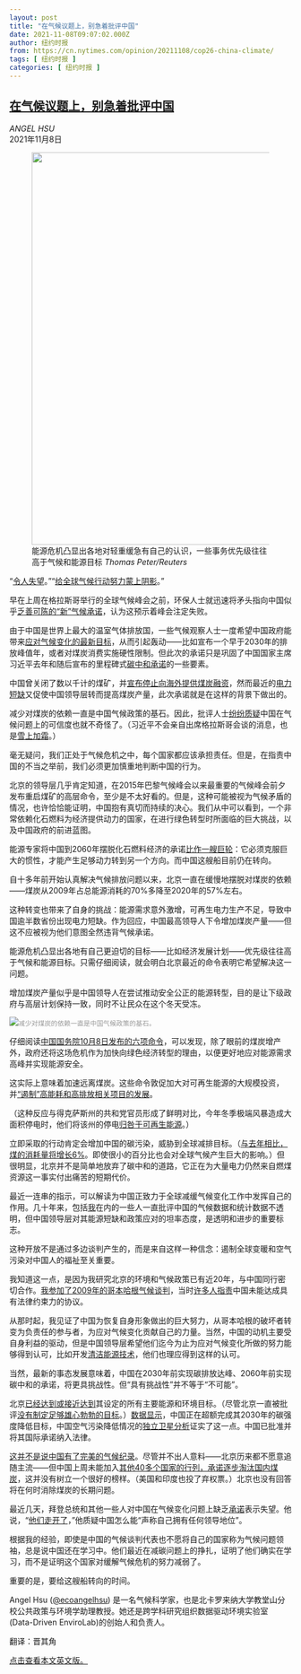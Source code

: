 ```yaml
---
layout: post
title: "在气候议题上，别急着批评中国"
date: 2021-11-08T09:07:02.000Z
author: 纽约时报
from: https://cn.nytimes.com/opinion/20211108/cop26-china-climate/
tags: [ 纽约时报 ]
categories: [ 纽约时报 ]
---
```

<!--1636362422000-->
[在气候议题上，别急着批评中国](https://cn.nytimes.com/opinion/20211108/cop26-china-climate/)
------

<div>
<address>ANGEL HSU</address><time pudate="2021-11-08 04:45:52" datetime="2021-11-08 04:45:52">2021年11月8日</time><figure><img src="https://images.weserv.nl/?url=static01.nyt.com/images/2021/11/07/opinion/07hsu1/merlin_196258590_e851a7c9-aecd-4eca-afd2-d9dd1e293282-master1050.jpg" width="1050" height="700"><figcaption>能源危机凸显出各地对轻重缓急有自己的认识，一些事务优先级往往高于气候和能源目标 <cite>Thomas Peter/Reuters</cite></figcaption></figure><section><p>“<a rel="noopener noreferrer" target="_blank" href="https://www.reuters.com/business/cop/china-submits-updated-climate-pledges-united-nations-2021-10-28/" title="Link: https://www.reuters.com/business/cop/china-submits-updated-climate-pledges-united-nations-2021-10-28/">令人失望</a>。”“<a rel="noopener noreferrer" target="_blank" href="https://twitter.com/LiShuo_GP/status/1453723942628167683?s=20">给全球气候行动努力蒙上阴影</a>。”</p><p>早在上周在格拉斯哥举行的全球气候峰会之前，环保人士就迅速将矛头指向中国似乎<a href="https://cn.nytimes.com/china/20211029/china-climate-pledge/">乏善可陈的“新”气候承诺</a>，认为这预示着峰会注定失败。</p><p>由于中国是世界上最大的温室气体排放国，一些气候观察人士一度希望中国政府能带来<a rel="noopener noreferrer" target="_blank" href="https://www4.unfccc.int/sites/ndcstaging/PublishedDocuments/China%20First/China%E2%80%99s%20Achievements,%20New%20Goals%20and%20New%20Measures%20for%20Nationally%20Determined%20Contributions.pdf">应对气候变化的最新目标</a>，从而引起轰动——比如宣布一个早于2030年的排放峰值年，或者对煤炭消费实施硬性限制。但此次的承诺只是巩固了中国国家主席习近平去年和随后宣布的里程碑式<a href="https://cn.nytimes.com/china/20200924/china-climate-change/">碳中和承诺</a>的一些要素。</p><p>中国曾关闭了数以千计的煤矿，并<a rel="noopener noreferrer" target="_blank" href="https://www.scientificamerican.com/article/china-says-it-will-stop-financing-coal-power-abroad/">宣布停止向海外提供煤炭融资</a>，然而最近的<a href="https://cn.nytimes.com/business/20210928/china-electricity/">电力短缺</a>又促使中国领导层转而提高煤炭产量，此次承诺就是在这样的背景下做出的。</p><p>减少对煤炭的依赖一直是中国气候政策的基石。因此，批评人士<a rel="noopener noreferrer" target="_blank" href="https://www.abc.net.au/news/2021-10-29/xi-wont-go-to-glasgow-as-china-struggles-with-coal-shortages/100567034">纷纷质疑</a>中国在气候问题上的可信度也就不奇怪了。（习近平不会亲自出席格拉斯哥会谈的消息，也是<a href="https://www.nytimes.com/2021/11/01/opinion/climate-glasgow-russia-china.html">雪上加霜</a>。）</p><p>毫无疑问，我们正处于气候危机之中，每个国家都应该承担责任。但是，在指责中国的不当之举前，我们必须更加慎重地判断中国的行为。</p><p>北京的领导层几乎肯定知道，在2015年巴黎气候峰会以来最重要的气候峰会前夕发布重启煤矿的高层命令，至少是不太好看的。但是，这种可能被视为气候矛盾的情况，也许恰恰能证明，中国抱有真切而持续的决心。我们从中可以看到，一个非常依赖化石燃料为经济提供动力的国家，在进行绿色转型时所面临的巨大挑战，以及中国政府的前进蓝图。</p><p>能源专家将中国到2060年摆脱化石燃料经济的承诺<a rel="noopener noreferrer" target="_blank" href="https://www.carbonbrief.org/qa-what-does-chinas-14th-five-year-plan-mean-for-climate-change">比作一艘巨轮</a>：它必须克服巨大的惯性，才能产生足够动力转到另一个方向。而中国这艘船目前仍在转向。</p><p>自十多年前开始认真解决气候排放问题以来，北京一直在缓慢地摆脱对煤炭的依赖——煤炭从2009年占总能源消耗的70%多降至2020年的57%左右。</p><p>这种转变也带来了自身的挑战：能源需求意外激增，可再生电力生产不足，导致中国逾半数省份出现电力短缺。作为回应，中国最高领导人下令增加煤炭产量——但这不应被视为他们意图全然违背气候承诺。</p><p>能源危机凸显出各地有自己更迫切的目标——比如经济发展计划——优先级往往高于气候和能源目标。只需仔细阅读，就会明白北京最近的命令表明它希望解决这一问题。</p><p>增加煤炭产量似乎是中国领导人在尝试推动安全公正的能源转型，目的是让下级政府与高层计划保持一致，同时不让民众在这个冬天受冻。</p><p><img src="https://images.weserv.nl/?url=static01.nyt.com/images/2021/11/07/opinion/07hsu2/merlin_197308620_e4346133-8f6f-437b-9b0f-c80e16c95c45-master1050.jpg"><small style="color: #999;">减少对煤炭的依赖一直是中国气候政策的基石。</small></p><p>仔细阅读<a rel="noopener noreferrer" target="_blank" href="http://m.news.cctv.com/2021/10/08/ARTI7VSZFnCV6Bzz7sXIQARe211008.shtml">中国国务院10月8日发布的六项命令</a>，可以发现，除了眼前的煤炭增产外，政府还将这场危机作为加快向绿色经济转型的理由，以便更好地应对能源需求高峰并实现能源安全。</p><p>这实际上意味着加速远离煤炭。这些命令敦促加大对可再生能源的大规模投资，并<a rel="noopener noreferrer" target="_blank" href="https://www.carbonbrief.org/analysis-how-power-shortages-might-accelerate-chinas-climate-action">“遏制”高能耗和高排放相关项目的发展</a>。</p><p>（这种反应与得克萨斯州的共和党官员形成了鲜明对比，今年冬季极端风暴造成大面积停电时，他们将该州的停电<a rel="noopener noreferrer" target="_blank" href="https://www.businessinsider.com/aoc-rips-texas-governor-blaming-storm-outages-green-new-deal-2021-2">归咎于可再生能源</a>。）</p><p>立即采取的行动肯定会增加中国的碳污染，威胁到全球减排目标。（<a href="https://cn.nytimes.com/business/20211029/china-coal-climate/">与去年相比，煤的消耗量将增长6%</a>。即使很小的百分比也会对全球气候产生巨大的影响。）但很明显，北京并不是简单地放弃了碳中和的道路，它正在为大量电力仍然来自燃煤资源这一事实付出痛苦的短期代价。</p><p>最近一连串的指示，可以解读为中国正致力于全球减缓气候变化工作中发挥自己的作用。几十年来，包括<a rel="noopener noreferrer" target="_blank" href="https://www.nature.com/articles/523158d?message-global=remove">我</a>在内的一些人一直批评中国的气候数据和统计数据不透明，但中国领导层对其能源短缺和政策应对的坦率态度，是透明和进步的重要标志。</p><p>这种开放不是通过多边谈判产生的，而是来自这样一种信念：遏制全球变暖和空气污染对中国人的福祉至关重要。</p><p>我知道这一点，是因为我研究北京的环境和气候政策已有近20年，与中国同行密切合作。<a rel="noopener noreferrer" target="_blank" href="https://www.uscc.gov/sites/default/files/4.8.10Hsu.pdf">我参加了2009年的哥本哈根气候谈判</a>，当时<a rel="noopener noreferrer" target="_blank" href="https://www.theguardian.com/environment/2009/dec/22/copenhagen-climate-change-mark-lynas">许多人指责</a>中国未能达成具有法律约束力的协议。</p><p>从那时起，我见证了中国为恢复自身形象做出的巨大努力，从哥本哈根的破坏者转变为负责任的参与者，为应对气候变化贡献自己的力量。当然，中国的动机主要受自身利益的驱动，但是中国领导层希望他们迄今为止为应对气候变化所做的努力能够得到认可，比如开发<a rel="noopener noreferrer" target="_blank" href="https://foreignpolicy.com/2020/10/02/china-clean-energy-technology-winning-sell/">清洁能源技术</a>，他们也理应得到这样的认可。</p><p>当然，最新的事态发展意味着，中国在2030年前实现碳排放达峰、2060年前实现碳中和的承诺，将更具挑战性。但“具有挑战性”并不等于“不可能”。</p><p>北京<a rel="noopener noreferrer" target="_blank" href="https://www.americanprogress.org/issues/security/reports/2021/05/06/499096/assessing-chinas-energy-climate-goals/">已经达到或接近达到</a>其设定的所有主要能源和环境目标。（尽管北京一直被批评<a rel="noopener noreferrer" target="_blank" href="https://www.americanprogress.org/issues/security/reports/2021/05/06/499096/assessing-chinas-energy-climate-goals/">没有制定足够雄心勃勃的目标</a>。）<a rel="noopener noreferrer" target="_blank" href="https://climateactiontracker.org/countries/china/">数据显示</a>，中国正在超额完成其2030年的碳强度降低目标，中国空气污染降低情况的<a rel="noopener noreferrer" target="_blank" href="https://acp.copernicus.org/articles/19/6861/2019/">独立卫星分析</a>证实了这一点。中国已批准并将其国际承诺纳入法律。</p><p><a rel="noopener noreferrer" target="_blank" href="https://www.lowyinstitute.org/the-interpreter/china-contradictions-climate-leadership">这并不是说中国有了完美的气候纪录</a>。尽管并不出人意料——北京历来都不愿意追随主流——但中国上周未能加入<a href="https://cn.nytimes.com/world/20211105/cop26-coal-climate/">其他40多个国家的行列，承诺逐步淘汰国内煤炭</a>，这并没有树立一个很好的榜样。（美国和印度也投了弃权票。）北京也没有回答将在何时消除煤炭的长期问题。</p><p>最近几天，拜登总统和其他一些人对中国在气候变化问题上缺乏<a rel="noopener noreferrer" target="_blank" href="https://www.politico.eu/article/biden-says-russia-china-didnt-show-up-on-climate-change-commitments/">承诺</a>表示失望。他说，“<a href="https://www.nytimes.com/live/2021/11/02/world/cop26-glasgow-climate-summit/biden-scolds-china-russia">他们走开了</a>，”他质疑中国怎么能“声称自己拥有任何领导地位”。</p><p>根据我的经验，即使是中国的气候谈判代表也不愿将自己的国家称为气候问题领袖，总是说中国还在学习中。他们最近在减碳问题上的挣扎，证明了他们确实在学习，而不是证明这个国家对缓解气候危机的努力减弱了。</p><p>重要的是，要给这艘船转向的时间。</p></section><footer><p>Angel Hsu (<a rel="nofollow" target="_blank" href="https://twitter.com/ecoangelhsu">@ecoangelhsu</a>) 是一名气候科学家，也是北卡罗来纳大学教堂山分校公共政策与环境学助理教授。她还是跨学科研究组织数据驱动环境实验室(Data-Driven EnviroLab)的创始人和负责人。</p><p>翻译：晋其角</p><p><a rel="nofollow" target="_blank" href="https://www.nytimes.com/2021/11/07/opinion/cop26-china-climate.html">点击查看本文英文版。</a></p></footer>
</div>
